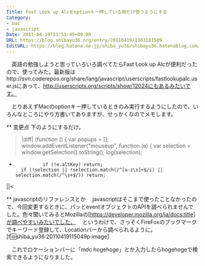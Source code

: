 ```yaml
---
Title: Fast Look up Alcをoptionキー押している時だけ使うようにする
Category:
- mac
- javascript
Date: 2011-04-19T11:51:49+09:00
URL: https://blog.shibayu36.org/entry/20110419/1303181509
EditURL: https://blog.hatena.ne.jp/shiba_yu36/shibayu36.hatenablog.com/atom/entry/12704591929888038815
---
```


　英語の勉強しようと思っていろいろ調べてたらFast Look up Alcが便利だったので、使ってみた。最新版はhttp://svn.coderepos.org/share/lang/javascript/userscripts/fastlookupalc.user.jsにあって、http://userscripts.org/scripts/show/12024にもあるみたいです。

　とりあえずMacのoptionキー押しているときのみ実行するようにしたので、いろんなところにやり方書いてありますが、せっかくなのでメモします。


** 変更点
下のようにするだけ。
>|diff|
(function () {
	var popups = [];
	window.addEventListener("mouseup", function (e) {
		var selection = window.getSelection().toString();
		log(selection);
+               if (!e.altKey) return;
		if (!selection || !selection.match(/^[a-z\s]+$/i) || selection.match(/^\s+$/)) return;
||<


** javascriptのリファレンスとか
　javascriptはそこまで使ったことなかったので、今回変更するときに、パッとeventオブジェクトのAPIを調べられませんでした。色々聞いてみるとMozillaの[https://developer.mozilla.org/ja/docs:title]が調べやすいみたいでした。
　というわけで、さっそくFireFoxのブックマークでキーワード登録して、Locationバーから調べられるように。
[f:id:shiba_yu36:20110419115049p:image]

　これでロケーションバーに「mdc hogehoge」とか入力したらhogehogeで検索できるようになりました。
